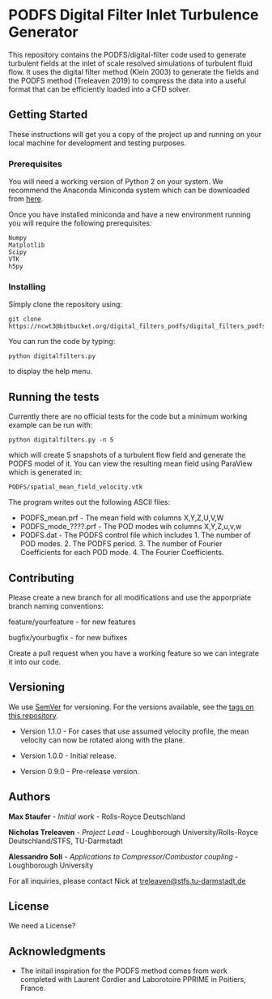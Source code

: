 # PODFS Digital Filter Inlet Turbulence Generator

This repository contains the PODFS/digital-filter code used to generate turbulent fields at the inlet of scale resolved simulations of turbulent fluid flow. It uses the digital filter method (Klein 2003) to generate the fields and the PODFS method (Treleaven 2019) to compress the data into a useful format that can be efficiently loaded into a CFD solver.

## Getting Started

These instructions will get you a copy of the project up and running on your local machine for development and testing purposes. 

### Prerequisites

You will need a working version of Python 2 on your system. We recommend the Anaconda Miniconda system which can be downloaded from [here](https://docs.conda.io/en/latest/miniconda.html).

Once you have installed miniconda and have a new environment running you will require the following prerequisites:

```
Numpy
Matplotlib
Scipy
VTK
h5py
```

### Installing

Simply clone the repository using:


```
git clone https://ncwt3@bitbucket.org/digital_filters_podfs/digital_filters_podfs.git
```

You can run the code by typing:


```
python digitalfilters.py
```

to display the help menu.

## Running the tests

Currently there are no official tests for the code but a minimum working example can be run with:


```
python digitalfilters.py -n 5
```

which will create 5 snapshots of a turbulent flow field and generate the PODFS model of it. You can view the resulting mean field using ParaView which is generated in:


```
PODFS/spatial_mean_field_velocity.vtk
```

The program writes out the following ASCII files:

* PODFS_mean.prf - The mean field with columns X,Y,Z,U,V,W
* PODFS_mode_????.prf - The POD modes wih columns X,Y,Z,u,v,w
* PODFS.dat - The PODFS control file which includes 1. The number of POD modes. 2. The PODFS period. 3. The number of Fourier Coefficients for each POD mode. 4. The Fourier Coefficients.

## Contributing

Please create a new branch for all modifications and use the apporpriate branch naming conventions:

feature/yourfeature - for new features

bugfix/yourbugfix - for new bufixes

Create a pull request when you have a working feature so we can integrate it into our code.

## Versioning

We use [SemVer](http://semver.org/) for versioning. For the versions available, see the [tags on this repository](https://bitbucket.org/digital_filters_podfs/digital_filters_podfs/downloads/?tab=tags). 

* Version 1.1.0 - For cases that use assumed velocity profile, the mean velocity can now be rotated along with the plane.

* Version 1.0.0 - Initial release.

* Version 0.9.0 - Pre-release version.

## Authors

**Max Staufer** - *Initial work* - Rolls-Royce Deutschland

**Nicholas Treleaven** - *Project Lead* - Loughborough University/Rolls-Royce Deutschland/STFS, TU-Darmstadt

**Alessandro Soli** - *Applications to Compressor/Combustor coupling* - Loughborough University

For all inquiries, please contact Nick at treleaven@stfs.tu-darmstadt.de

## License

We need a License?

## Acknowledgments

* The initail inspiration for the PODFS method comes from work completed with Laurent Cordier and Laborotoire PPRIME in Poitiers, France.
